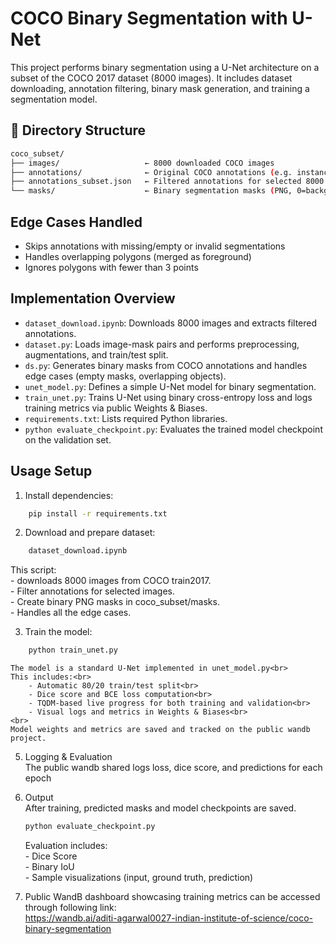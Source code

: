 # COCO Binary Segmentation with U-Net

This project performs binary segmentation using a U-Net architecture on a subset of the COCO 2017 dataset (8000 images). It includes dataset downloading, annotation filtering, binary mask generation, and training a segmentation model.

## 📂 Directory Structure
```bash
coco_subset/
├── images/                   ← 8000 downloaded COCO images
├── annotations/              ← Original COCO annotations (e.g. instances_train2017.json)
├── annotations_subset.json   ← Filtered annotations for selected 8000 images
└── masks/                    ← Binary segmentation masks (PNG, 0=background, 1=object)
```

## Edge Cases Handled
- Skips annotations with missing/empty or invalid segmentations<br>
- Handles overlapping polygons (merged as foreground)<br>
- Ignores polygons with fewer than 3 points<br>


## Implementation Overview

- `dataset_download.ipynb`: Downloads 8000 images and extracts filtered annotations.
- `dataset.py`: Loads image-mask pairs and performs preprocessing, augmentations, and train/test split.
- `ds.py`: Generates binary masks from COCO annotations and handles edge cases (empty masks, overlapping objects).
- `unet_model.py`: Defines a simple U-Net model for binary segmentation.
- `train_unet.py`: Trains U-Net using binary cross-entropy loss and logs training metrics via public Weights & Biases.
- `requirements.txt`: Lists required Python libraries.
- `python evaluate_checkpoint.py`: Evaluates the trained model checkpoint on the validation set.


## Usage Setup

1. Install dependencies:<br>
```bash
    pip install -r requirements.txt
```
2. Download and prepare dataset:<br>
```bash
    dataset_download.ipynb
```
This script:<br>
    - downloads 8000 images from COCO train2017. <br>
    - Filter annotations for selected images. <br>
    - Create binary PNG masks in coco_subset/masks. <br>
    - Handles all the edge cases.<br>

3. Train the model:<br>
```bash
    python train_unet.py
```
    The model is a standard U-Net implemented in unet_model.py<br>
    This includes:<br>
        - Automatic 80/20 train/test split<br>
        - Dice score and BCE loss computation<br>
        - TQDM-based live progress for both training and validation<br>
        - Visual logs and metrics in Weights & Biases<br>
    <br>
    Model weights and metrics are saved and tracked on the public wandb project.


5. Logging & Evaluation<br>
    The public wandb shared logs loss, dice score, and predictions for each epoch<br>

6. Output<br>
    After training, predicted masks and model checkpoints are saved. <br>
    ```bash
    python evaluate_checkpoint.py
    ```
    Evaluation includes:<br>
        - Dice Score<br>
        - Binary IoU<br>
        - Sample visualizations (input, ground truth, prediction)<br>

7. Public WandB dashboard showcasing training metrics can be accessed through following link:<br>
    https://wandb.ai/aditi-agarwal0027-indian-institute-of-science/coco-binary-segmentation


